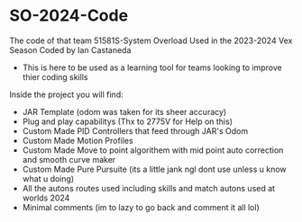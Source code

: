 # SO-2024-Code
The code of that team 51581S-System Overload Used in the 2023-2024 Vex Season Coded by Ian Castaneda

- This is here to be used as a learning tool for teams looking to improve thier coding skills

Inside the project you will find:
- JAR Template (odom was taken for its sheer accuracy)
- Plug and play capabilitys (Thx to 2775V for Help on this)
- Custom Made PID Controllers that feed through JAR's Odom
- Custom Made Motion Profiles
- Custom Made Move to point algorithem with mid point auto correction and smooth curve maker
- Custom Made Pure Pursuite (its a little jank ngl dont use unless u know what u doing)
- All the autons routes used including skills and match autons used at worlds 2024
- Minimal comments (im to lazy to go back and comment it all lol)
